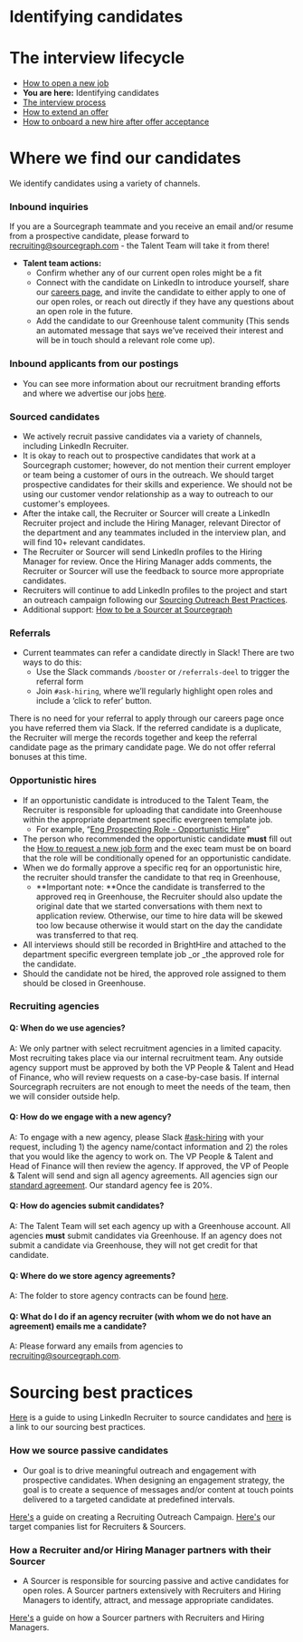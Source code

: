 # Identifying candidates

# The interview lifecycle

- [How to open a new job](./opening_a_new_job.md)
- **You are here:** Identifying candidates
- [The interview process](interview_process.md)
- [How to extend an offer ](./extending_an_offer.md)
- [How to onboard a new hire after offer acceptance](./after_the_offer.md)

# Where we find our candidates

We identify candidates using a variety of channels.

### Inbound inquiries

If you are a Sourcegraph teammate and you receive an email and/or resume from a prospective candidate, please forward to recruiting@sourcegraph.com - the Talent Team will take it from there!

- **Talent team actions:**
  - Confirm whether any of our current open roles might be a fit
  - Connect with the candidate on LinkedIn to introduce yourself, share our [careers page](https://about.sourcegraph.com/jobs), and invite the candidate to either apply to one of our open roles, or reach out directly if they have any questions about an open role in the future.
  - Add the candidate to our Greenhouse talent community (This sends an automated message that says we’ve received their interest and will be in touch should a relevant role come up).

### Inbound applicants from our postings

- You can see more information about our recruitment branding efforts and where we advertise our jobs [here](../process/recruitment_branding.md).

### Sourced candidates

- We actively recruit passive candidates via a variety of channels, including LinkedIn Recruiter.
- It is okay to reach out to prospective candidates that work at a Sourcegraph customer; however, do not mention their current employer or team being a customer of ours in the outreach. We should target prospective candidates for their skills and experience. We should not be using our customer vendor relationship as a way to outreach to our customer's employees.
- After the intake call, the Recruiter or Sourcer will create a LinkedIn Recruiter project and include the Hiring Manager, relevant Director of the department and any teammates included in the interview plan, and will find 10+ relevant candidates.
- The Recruiter or Sourcer will send LinkedIn profiles to the Hiring Manager for review. Once the Hiring Manager adds comments, the Recruiter or Sourcer will use the feedback to source more appropriate candidates.
- Recruiters will continue to add LinkedIn profiles to the project and start an outreach campaign following our [Sourcing Outreach Best Practices](https://docs.google.com/document/d/1c2ZI6IfvkK7syuo8aIBSnWpCF8SqAD12TiPSkTKqhp4/edit).
- Additional support: [How to be a Sourcer at Sourcegraph](how_to_be_a_sourcer_at_sourcegraph.md)

### Referrals

- Current teammates can refer a candidate directly in Slack! There are two ways to do this:
  - Use the Slack commands `/booster` or `/referrals-deel` to trigger the referral form
  - Join `#ask-hiring`, where we’ll regularly highlight open roles and include a ‘click to refer’ button.

There is no need for your referral to apply through our careers page once you have referred them via Slack. If the referred candidate is a duplicate, the Recruiter will merge the records together and keep the referral candidate page as the primary candidate page. We do not offer referral bonuses at this time.

### Opportunistic hires

- If an opportunistic candidate is introduced to the Talent Team, the Recruiter is responsible for uploading that candidate into Greenhouse within the appropriate department specific evergreen template job.
  - For example, “[Eng Prospecting Role - Opportunistic Hire](https://app4.greenhouse.io/sdash/4582387004)”
- The person who recommended the opportunistic candidate **must** fill out the [How to request a new job form](https://docs.google.com/forms/d/e/1FAIpQLSdYwWlI_4bKKSkhWq4FrLNE2MPEhRtiq91GtEC6RuFAt-mgfA/viewform) and the exec team must be on board that the role will be conditionally opened for an opportunistic candidate.
- When we do formally approve a specific req for an opportunistic hire, the recruiter should transfer the candidate to that req in Greenhouse,
  - **Important note: **Once the candidate is transferred to the approved req in Greenhouse, the Recruiter should also update the original date that we started conversations with them next to application review. Otherwise, our time to hire data will be skewed too low because otherwise it would start on the day the candidate was transferred to that req.
- All interviews should still be recorded in BrightHire and attached to the department specific evergreen template job \_or \_the approved role for the candidate.
- Should the candidate not be hired, the approved role assigned to them should be closed in Greenhouse.

### Recruiting agencies

#### Q: When do we use agencies?

A: We only partner with select recruitment agencies in a limited capacity. Most recruiting takes place via our internal recruitment team. Any outside agency support must be approved by both the VP People & Talent and Head of Finance, who will review requests on a case-by-case basis. If internal Sourcegraph recruiters are not enough to meet the needs of the team, then we will consider outside help.

#### Q: How do we engage with a new agency?

A: To engage with a new agency, please Slack [#ask-hiring](https://sourcegraph.slack.com/app_redirect?channel=ask-hiring) with your request, including 1) the agency name/contact information and 2) the roles that you would like the agency to work on. The VP People & Talent and Head of Finance will then review the agency. If approved, the VP of People & Talent will send and sign all agency agreements. All agencies sign our [standard agreement](https://docs.google.com/document/d/1IU_eWoZxEGQS8RRcjuUPfVD-byWScn5bsZE3e3oFZQ0/edit). Our standard agency fee is 20%.

#### Q: How do agencies submit candidates?

A: The Talent Team will set each agency up with a Greenhouse account. All agencies **must** submit candidates via Greenhouse. If an agency does not submit a candidate via Greenhouse, they will not get credit for that candidate.

#### Q: Where do we store agency agreements?

A: The folder to store agency contracts can be found [here](https://drive.google.com/drive/u/0/folders/1aEtbTvcQF7hfd3mHH0JMgBhlFLYL4piq).

#### Q: What do I do if an agency recruiter (with whom we do **not** have an agreement) emails me a candidate?

A: Please forward any emails from agencies to recruiting@sourcegraph.com.

# Sourcing best practices

[Here](linkedin.md) is a guide to using LinkedIn Recruiter to source candidates and [here](how_to_be_a_sourcer_at_sourcegraph.md#sourcing-best-practices) is a link to our sourcing best practices.

### How we source passive candidates

- Our goal is to drive meaningful outreach and engagement with prospective candidates. When designing an engagement strategy, the goal is to create a sequence of messages and/or content at touch points delivered to a targeted candidate at predefined intervals.

[Here's](https://docs.google.com/document/d/1c2ZI6IfvkK7syuo8aIBSnWpCF8SqAD12TiPSkTKqhp4/edit) a guide on creating a Recruiting Outreach Campaign.
[Here's](https://docs.google.com/spreadsheets/d/1dEVe7YUGJrQvu6zKk0iVZ9VbOhqF-ZDTDdzUT2P2f04/edit#gid=1234033687) our target companies list for Recruiters & Sourcers.

### How a Recruiter and/or Hiring Manager partners with their Sourcer

- A Sourcer is responsible for sourcing passive and active candidates for open roles. A Sourcer partners extensively with Recruiters and Hiring Managers to identify, attract, and message appropriate candidates.

[Here's](how_to_be_a_sourcer_at_sourcegraph.md) a guide on how a Sourcer partners with Recruiters and Hiring Managers.

